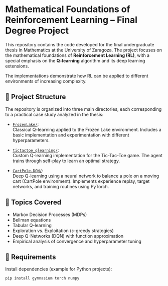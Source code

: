# Mathematical Foundations of Reinforcement Learning – Final Degree Project

This repository contains the code developed for the final undergraduate thesis in Mathematics at the University of Zaragoza. The project focuses on the mathematical foundations of **Reinforcement Learning (RL)**, with a special emphasis on the **Q-learning** algorithm and its deep learning extensions.

The implementations demonstrate how RL can be applied to different environments of increasing complexity.

## 📁 Project Structure

The repository is organized into three main directories, each corresponding to a practical case study analyzed in the thesis:

- [`FrozenLake/`](./FrozenLake):  
  Classical Q-learning applied to the Frozen Lake environment. Includes a basic implementation and experimentation with different hyperparameters.

- [`tictactoe_qlearning/`](./tictactoe_qlearning):  
  Custom Q-learning implementation for the Tic-Tac-Toe game. The agent trains through self-play to learn an optimal strategy.

- [`CartPole-DQN/`](./CartPole-DQN):  
  Deep Q-learning using a neural network to balance a pole on a moving cart (CartPole environment). Implements experience replay, target networks, and training routines using PyTorch.

## 🧠 Topics Covered

- Markov Decision Processes (MDPs)
- Bellman equations
- Tabular Q-learning
- Exploration vs. Exploitation (ε-greedy strategies)
- Deep Q-Networks (DQN) with function approximation
- Empirical analysis of convergence and hyperparameter tuning

## 🚀 Requirements

Install dependencies (example for Python projects):

```bash
pip install gymnasium torch numpy

